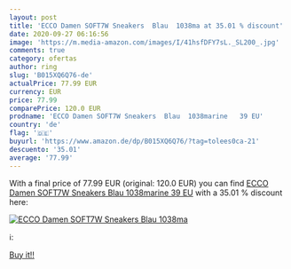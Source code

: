 ```yaml
---
layout: post
title: 'ECCO Damen SOFT7W Sneakers  Blau  1038ma at 35.01 % discount'
date: 2020-09-27 06:16:56
image: 'https://m.media-amazon.com/images/I/41hsfDFY7sL._SL200_.jpg'
comments: true
category: ofertas
author: ring
slug: 'B015XQ6Q76-de'
actualPrice: 77.99 EUR
currency: EUR
price: 77.99
comparePrice: 120.0 EUR
prodname: 'ECCO Damen SOFT7W Sneakers  Blau  1038marine   39 EU'
country: 'de'
flag: '🇩🇪'
buyurl: 'https://www.amazon.de/dp/B015XQ6Q76/?tag=tolees0ca-21'
descuento: '35.01'
average: '77.99'
---
```


With a final price of 77.99 EUR (original: 120.0 EUR) you can find [ECCO Damen SOFT7W Sneakers  Blau  1038marine   39 EU](https://www.amazon.de/dp/B015XQ6Q76/?tag=tolees0ca-21) with a  35.01 % discount here:

[![ECCO Damen SOFT7W Sneakers  Blau  1038ma](https://m.media-amazon.com/images/I/41hsfDFY7sL._SL200_.jpg)](https://www.amazon.de/dp/B015XQ6Q76/?tag=tolees0ca-21)

ℹ️:


[Buy it!!](https://www.amazon.de/dp/B015XQ6Q76/?tag=tolees0ca-21)
